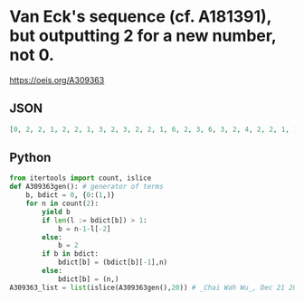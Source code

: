 # Van Eck's sequence \(cf\. A181391\), but outputting 2 for a new number, not 0\.
https://oeis.org/A309363
## JSON
```JSON
[0, 2, 2, 1, 2, 2, 1, 3, 2, 3, 2, 2, 1, 6, 2, 3, 6, 3, 2, 4, 2, 2, 1, 10, 2, 3, 8, 2, 3, 3, 1, 8, 5, 2, 6, 18, 2, 3, 8, 7, 2, 4, 22, 2, 3, 7, 6, 12, 2, 5, 17, 2, 3, 8, 15, 2, 4, 15, 3, 6, 13, 2, 6, 3, 5, 15, 8, 13, 7, 23, 2, 9, 2, 2, 1, 44]
```
## Python
```Python
from itertools import count, islice
def A309363gen(): # generator of terms
    b, bdict = 0, {0:(1,)}
    for n in count(2):
        yield b
        if len(l := bdict[b]) > 1:
            b = n-1-l[-2]
        else:
            b = 2
        if b in bdict:
            bdict[b] = (bdict[b][-1],n)
        else:
            bdict[b] = (n,)
A309363_list = list(islice(A309363gen(),20)) # _Chai Wah Wu_, Dec 21 2021
```
